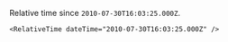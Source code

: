 Relative time since `2010-07-30T16:03:25.000Z`.

```tsx
<RelativeTime dateTime="2010-07-30T16:03:25.000Z" />
```
